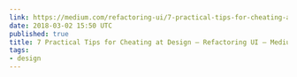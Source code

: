 ```yaml
---
link: https://medium.com/refactoring-ui/7-practical-tips-for-cheating-at-design-40c736799886
date: 2018-03-02 15:50 UTC
published: true
title: 7 Practical Tips for Cheating at Design – Refactoring UI – Medium
tags:
- design
---
```



